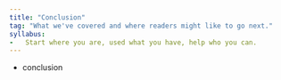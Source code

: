 ```yaml
---
title: "Conclusion"
tag: "What we've covered and where readers might like to go next."
syllabus:
-   Start where you are, used what you have, help who you can.
---
```


- conclusion
